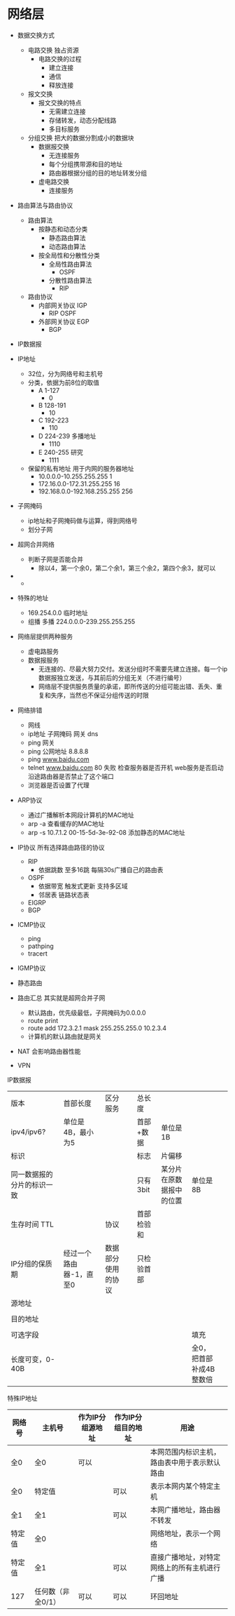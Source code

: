 # 网络层

+ 数据交换方式
  + 电路交换 独占资源
    + 电路交换的过程
      + 建立连接
      + 通信
      + 释放连接
  + 报文交换
    + 报文交换的特点
      + 无需建立连接
      + 存储转发，动态分配线路
      + 多目标服务
  + 分组交换 把大的数据分割成小的数据块
    + 数据报交换 
      + 无连接服务
      + 每个分组携带源和目的地址
      + 路由器根据分组的目的地址转发分组
    + 虚电路交换 
      + 连接服务

+ 路由算法与路由协议
  + 路由算法
    + 按静态和动态分类
      + 静态路由算法
      + 动态路由算法
    + 按全局性和分散性分类
      + 全局性路由算法
        + OSPF
      + 分散性路由算法
        + RIP
  + 路由协议
    + 内部网关协议 IGP
      + RIP OSPF
    + 外部网关协议 EGP
      + BGP
+ IP数据报

+ IP地址
  + 32位，分为网络号和主机号
  + 分类，依据为前8位的取值
    + A 1-127
      + 0
    + B 128-191
      + 10
    + C 192-223
      + 110
    + D 224-239 多播地址
      + 1110
    + E 240-255 研究
      + 1111
  + 保留的私有地址 用于内网的服务器地址
    + 10.0.0.0-10.255.255.255 1
    + 172.16.0.0-172.31.255.255 16
    + 192.168.0.0-192.168.255.255 256



+ 子网掩码
  + ip地址和子网掩码做与运算，得到网络号
  + 划分子网
+ 超网合并网络
    + 判断子网是否能合并
      + 除以4，第一个余0，第二个余1，第三个余2，第四个余3，就可以
+ + 
+ 特殊的地址
  + 169.254.0.0 临时地址
  + 组播 多播 224.0.0.0-239.255.255.255
+ 网络层提供两种服务
  + 虚电路服务
  + 数据报服务
    + 无连接的、尽最大努力交付。发送分组时不需要先建立连接。每一个ip数据报独立发送，与其前后的分组无关（不进行编号）
    + 网络层不提供服务质量的承诺，即所传送的分组可能出错、丢失、重复和失序，当然也不保证分组传送的时限
+ 网络排错
  + 网线
  + ip地址 子网掩码 网关 dns
  + ping 网关
  + ping 公网地址 8.8.8.8
  + ping www.baidu.com
  + telnet www.baidu.com 80 失败 检查服务器是否开机 web服务是否启动 沿途路由器是否禁止了这个端口
  + 浏览器是否设置了代理
+ ARP协议 
  + 通过广播解析本网段计算机的MAC地址
  + arp -a 查看缓存的MAC地址
  + arp -s 10.7.1.2 00-15-5d-3e-92-08 添加静态的MAC地址
+ IP协议  所有选择路由路径的协议
  + RIP
    + 依据跳数 至多16跳 每隔30s广播自己的路由表
  + OSPF
    + 依据带宽 触发式更新 支持多区域
    + 邻居表 链路状态表
  + EIGRP
  + BGP
+ ICMP协议
  + ping
  + pathping
  + tracert
+ IGMP协议
+ 静态路由
+ 路由汇总 其实就是超网合并子网
  + 默认路由，优先级最低，子网掩码为0.0.0.0
  + route print
  + route add  172.3.2.1 mask 255.255.255.0 10.2.3.4
  + 计算机的默认路由就是网关
+ NAT 会影响路由器性能
+ VPN



IP数据报

|                            |                         |                    |      |            |                          |                         |      |
| -------------------------- | ----------------------- | ------------------ | ---- | ---------- | ------------------------ | ----------------------- | ---- |
| 版本                       | 首部长度                | 区分服务           |      | 总长度     |                          |                         |      |
| ipv4/ipv6?                 | 单位是4B，最小为5       |                    |      | 首部+数据  | 单位是1B                 |                         |      |
| 标识                       |                         |                    |      | 标志       | 片偏移                   |                         |      |
| 同一数据报的分片的标识一致 |                         |                    |      | 只有3bit   | 某分片在原数据报中的位置 | 单位是8B                |      |
| 生存时间 TTL               |                         | 协议               |      | 首部检验和 |                          |                         |      |
| IP分组的保质期             | 经过一个路由器-1，直至0 | 数据部分使用的协议 |      | 只检验首部 |                          |                         |      |
| 源地址                     |                         |                    |      |            |                          |                         |      |
|                            |                         |                    |      |            |                          |                         |      |
| 目的地址                   |                         |                    |      |            |                          |                         |      |
|                            |                         |                    |      |            |                          |                         |      |
| 可选字段                   |                         |                    |      |            |                          | 填充                    |      |
| 长度可变，0-40B            |                         |                    |      |            |                          | 全0，把首部补成4B整数倍 |      |

特殊IP地址

| 网络号 | 主机号            | 作为IP分组源地址 | 作为IP分组目的地址 | 用途                                         |
| ------ | ----------------- | ---------------- | ------------------ | -------------------------------------------- |
| 全0    | 全0               | 可以             |                    | 本网范围内标识主机，路由表中用于表示默认路由 |
| 全0    | 特定值            |                  | 可以               | 表示本网内某个特定主机                       |
| 全1    | 全1               |                  | 可以               | 本网广播地址，路由器不转发                   |
| 特定值 | 全0               |                  |                    | 网络地址，表示一个网络                       |
| 特定值 | 全1               |                  | 可以               | 直接广播地址，对特定网络上的所有主机进行广播 |
| 127    | 任何数（非全0/1） | 可以             | 可以               | 环回地址                                     |

